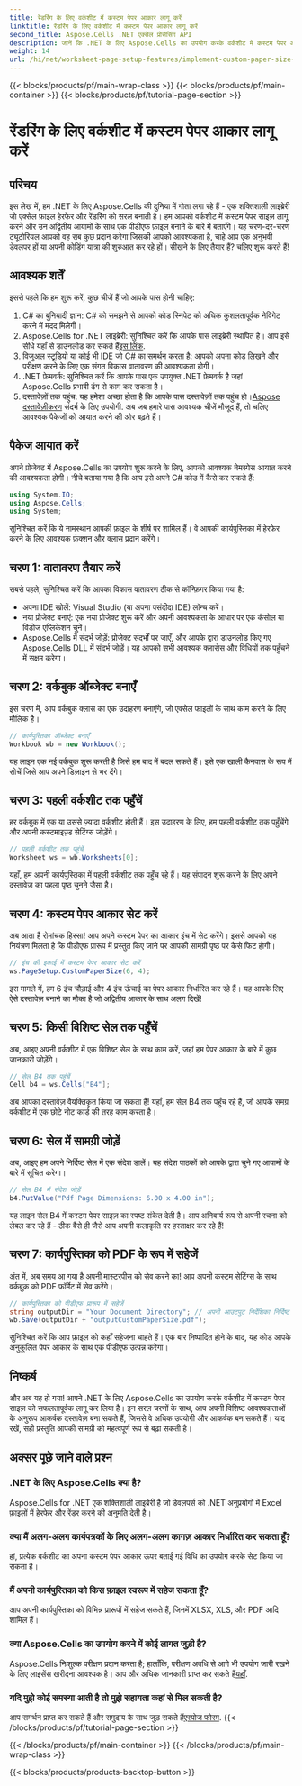 ```yaml
---
title: रेंडरिंग के लिए वर्कशीट में कस्टम पेपर आकार लागू करें
linktitle: रेंडरिंग के लिए वर्कशीट में कस्टम पेपर आकार लागू करें
second_title: Aspose.Cells .NET एक्सेल प्रोसेसिंग API
description: जानें कि .NET के लिए Aspose.Cells का उपयोग करके वर्कशीट में कस्टम पेपर आकार कैसे लागू करें। अनुकूलित PDF दस्तावेज़ बनाने के लिए आसान चरण।
weight: 14
url: /hi/net/worksheet-page-setup-features/implement-custom-paper-size-for-rendering/
---
```


{{< blocks/products/pf/main-wrap-class >}}
{{< blocks/products/pf/main-container >}}
{{< blocks/products/pf/tutorial-page-section >}}

# रेंडरिंग के लिए वर्कशीट में कस्टम पेपर आकार लागू करें

## परिचय
इस लेख में, हम .NET के लिए Aspose.Cells की दुनिया में गोता लगा रहे हैं - एक शक्तिशाली लाइब्रेरी जो एक्सेल फ़ाइल हेरफेर और रेंडरिंग को सरल बनाती है। हम आपको वर्कशीट में कस्टम पेपर साइज़ लागू करने और उन अद्वितीय आयामों के साथ एक पीडीएफ फ़ाइल बनाने के बारे में बताएँगे। यह चरण-दर-चरण ट्यूटोरियल आपको वह सब कुछ प्रदान करेगा जिसकी आपको आवश्यकता है, चाहे आप एक अनुभवी डेवलपर हों या अपनी कोडिंग यात्रा की शुरुआत कर रहे हों।
सीखने के लिए तैयार हैं? चलिए शुरू करते हैं!
## आवश्यक शर्तें
इससे पहले कि हम शुरू करें, कुछ चीजें हैं जो आपके पास होनी चाहिए:
1. C# का बुनियादी ज्ञान: C# को समझने से आपको कोड स्निपेट को अधिक कुशलतापूर्वक नेविगेट करने में मदद मिलेगी।
2.  Aspose.Cells for .NET लाइब्रेरी: सुनिश्चित करें कि आपके पास लाइब्रेरी स्थापित है। आप इसे सीधे यहाँ से डाउनलोड कर सकते हैं[इस लिंक](https://releases.aspose.com/cells/net/).
3. विजुअल स्टूडियो या कोई भी IDE जो C# का समर्थन करता है: आपको अपना कोड लिखने और परीक्षण करने के लिए एक संगत विकास वातावरण की आवश्यकता होगी।
4. .NET फ्रेमवर्क: सुनिश्चित करें कि आपके पास एक उपयुक्त .NET फ्रेमवर्क है जहां Aspose.Cells प्रभावी ढंग से काम कर सकता है।
5.  दस्तावेज़ों तक पहुंच: यह हमेशा अच्छा होता है कि आपके पास दस्तावेज़ों तक पहुंच हो।[Aspose दस्तावेज़ीकरण](https://reference.aspose.com/cells/net/) संदर्भ के लिए उपयोगी.
अब जब हमारे पास आवश्यक चीजें मौजूद हैं, तो चलिए आवश्यक पैकेजों को आयात करने की ओर बढ़ते हैं।
## पैकेज आयात करें
अपने प्रोजेक्ट में Aspose.Cells का उपयोग शुरू करने के लिए, आपको आवश्यक नेमस्पेस आयात करने की आवश्यकता होगी। नीचे बताया गया है कि आप इसे अपने C# कोड में कैसे कर सकते हैं:
```csharp
using System.IO;
using Aspose.Cells;
using System;
```
सुनिश्चित करें कि ये नामस्थान आपकी फ़ाइल के शीर्ष पर शामिल हैं। वे आपकी कार्यपुस्तिका में हेरफेर करने के लिए आवश्यक फ़ंक्शन और क्लास प्रदान करेंगे।
## चरण 1: वातावरण तैयार करें
सबसे पहले, सुनिश्चित करें कि आपका विकास वातावरण ठीक से कॉन्फ़िगर किया गया है:
- अपना IDE खोलें: Visual Studio (या अपना पसंदीदा IDE) लॉन्च करें।
- नया प्रोजेक्ट बनाएं: एक नया प्रोजेक्ट शुरू करें और अपनी आवश्यकता के आधार पर एक कंसोल या विंडोज एप्लिकेशन चुनें।
- Aspose.Cells में संदर्भ जोड़ें: प्रोजेक्ट संदर्भों पर जाएँ, और आपके द्वारा डाउनलोड किए गए Aspose.Cells DLL में संदर्भ जोड़ें। यह आपको सभी आवश्यक क्लासेस और विधियों तक पहुँचने में सक्षम करेगा।
## चरण 2: वर्कबुक ऑब्जेक्ट बनाएँ
इस चरण में, आप वर्कबुक क्लास का एक उदाहरण बनाएंगे, जो एक्सेल फाइलों के साथ काम करने के लिए मौलिक है। 
```csharp
// कार्यपुस्तिका ऑब्जेक्ट बनाएँ
Workbook wb = new Workbook();
```
यह लाइन एक नई वर्कबुक शुरू करती है जिसे हम बाद में बदल सकते हैं। इसे एक खाली कैनवास के रूप में सोचें जिसे आप अपने डिज़ाइन से भर देंगे।
## चरण 3: पहली वर्कशीट तक पहुँचें
हर वर्कबुक में एक या उससे ज़्यादा वर्कशीट होती हैं। इस उदाहरण के लिए, हम पहली वर्कशीट तक पहुँचेंगे और अपनी कस्टमाइज़्ड सेटिंग्स जोड़ेंगे।
```csharp
// पहली वर्कशीट तक पहुंचें
Worksheet ws = wb.Worksheets[0];
```
यहाँ, हम अपनी कार्यपुस्तिका में पहली वर्कशीट तक पहुँच रहे हैं। यह संपादन शुरू करने के लिए अपने दस्तावेज़ का पहला पृष्ठ चुनने जैसा है।
## चरण 4: कस्टम पेपर आकार सेट करें
अब आता है रोमांचक हिस्सा! आप अपने कस्टम पेपर का आकार इंच में सेट करेंगे। इससे आपको यह नियंत्रण मिलता है कि पीडीएफ प्रारूप में प्रस्तुत किए जाने पर आपकी सामग्री पृष्ठ पर कैसे फिट होगी।
```csharp
// इंच की इकाई में कस्टम पेपर आकार सेट करें
ws.PageSetup.CustomPaperSize(6, 4);
```
इस मामले में, हम 6 इंच चौड़ाई और 4 इंच ऊंचाई का पेपर आकार निर्धारित कर रहे हैं। यह आपके लिए ऐसे दस्तावेज़ बनाने का मौका है जो अद्वितीय आकार के साथ अलग दिखें!
## चरण 5: किसी विशिष्ट सेल तक पहुँचें
अब, आइए अपनी वर्कशीट में एक विशिष्ट सेल के साथ काम करें, जहां हम पेपर आकार के बारे में कुछ जानकारी जोड़ेंगे।
```csharp
// सेल B4 तक पहुंचें
Cell b4 = ws.Cells["B4"];
```
अब आपका दस्तावेज़ वैयक्तिकृत किया जा सकता है! यहाँ, हम सेल B4 तक पहुँच रहे हैं, जो आपके समग्र वर्कशीट में एक छोटे नोट कार्ड की तरह काम करता है।
## चरण 6: सेल में सामग्री जोड़ें
अब, आइए हम अपने निर्दिष्ट सेल में एक संदेश डालें। यह संदेश पाठकों को आपके द्वारा चुने गए आयामों के बारे में सूचित करेगा।
```csharp
// सेल B4 में संदेश जोड़ें
b4.PutValue("Pdf Page Dimensions: 6.00 x 4.00 in");
```
यह लाइन सेल B4 में कस्टम पेपर साइज़ का स्पष्ट संकेत देती है। आप अनिवार्य रूप से अपनी रचना को लेबल कर रहे हैं - ठीक वैसे ही जैसे आप अपनी कलाकृति पर हस्ताक्षर कर रहे हैं!
## चरण 7: कार्यपुस्तिका को PDF के रूप में सहेजें
अंत में, अब समय आ गया है अपनी मास्टरपीस को सेव करने का! आप अपनी कस्टम सेटिंग्स के साथ वर्कबुक को PDF फॉर्मेट में सेव करेंगे।
```csharp
// कार्यपुस्तिका को पीडीएफ प्रारूप में सहेजें
string outputDir = "Your Document Directory"; // अपनी आउटपुट निर्देशिका निर्दिष्ट करें
wb.Save(outputDir + "outputCustomPaperSize.pdf");
```
सुनिश्चित करें कि आप फ़ाइल को कहाँ सहेजना चाहते हैं। एक बार निष्पादित होने के बाद, यह कोड आपके अनुकूलित पेपर आकार के साथ एक पीडीएफ उत्पन्न करेगा।
## निष्कर्ष
और अब यह हो गया! आपने .NET के लिए Aspose.Cells का उपयोग करके वर्कशीट में कस्टम पेपर साइज़ को सफलतापूर्वक लागू कर लिया है। इन सरल चरणों के साथ, आप अपनी विशिष्ट आवश्यकताओं के अनुरूप आकर्षक दस्तावेज़ बना सकते हैं, जिससे वे अधिक उपयोगी और आकर्षक बन सकते हैं। याद रखें, सही प्रस्तुति आपकी सामग्री को महत्वपूर्ण रूप से बढ़ा सकती है।
## अक्सर पूछे जाने वाले प्रश्न
### .NET के लिए Aspose.Cells क्या है?
Aspose.Cells for .NET एक शक्तिशाली लाइब्रेरी है जो डेवलपर्स को .NET अनुप्रयोगों में Excel फ़ाइलों में हेरफेर और रेंडर करने की अनुमति देती है।
### क्या मैं अलग-अलग कार्यपत्रकों के लिए अलग-अलग कागज़ आकार निर्धारित कर सकता हूँ?
हां, प्रत्येक वर्कशीट का अपना कस्टम पेपर आकार ऊपर बताई गई विधि का उपयोग करके सेट किया जा सकता है।
### मैं अपनी कार्यपुस्तिका को किस फ़ाइल स्वरूप में सहेज सकता हूँ?
आप अपनी कार्यपुस्तिका को विभिन्न प्रारूपों में सहेज सकते हैं, जिनमें XLSX, XLS, और PDF आदि शामिल हैं।
### क्या Aspose.Cells का उपयोग करने में कोई लागत जुड़ी है?
 Aspose.Cells निःशुल्क परीक्षण प्रदान करता है; हालाँकि, परीक्षण अवधि से आगे भी उपयोग जारी रखने के लिए लाइसेंस खरीदना आवश्यक है। आप और अधिक जानकारी प्राप्त कर सकते हैं[यहाँ](https://purchase.aspose.com/buy).
### यदि मुझे कोई समस्या आती है तो मुझे सहायता कहां से मिल सकती है?
 आप समर्थन प्राप्त कर सकते हैं और समुदाय के साथ जुड़ सकते हैं[एस्पोज फोरम](https://forum.aspose.com/c/cells/9).
{{< /blocks/products/pf/tutorial-page-section >}}

{{< /blocks/products/pf/main-container >}}
{{< /blocks/products/pf/main-wrap-class >}}

{{< blocks/products/products-backtop-button >}}
